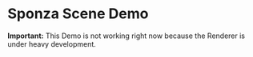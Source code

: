 # Sponza Scene Demo

**Important:**
This Demo is not working right now because the Renderer is under heavy development.

